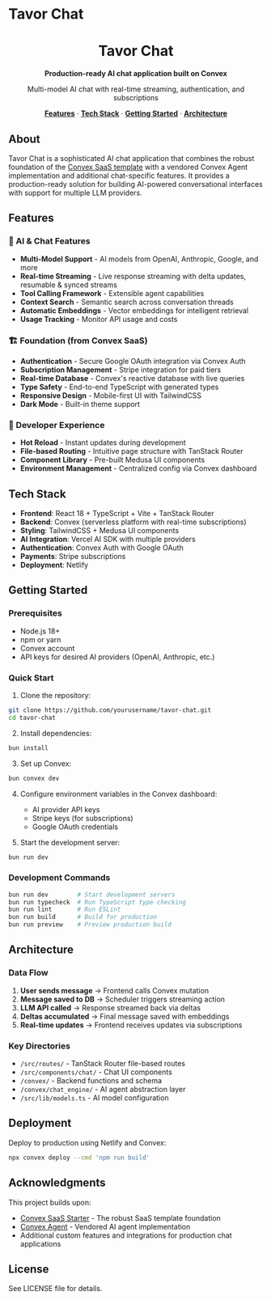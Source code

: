 # Tavor Chat

<div align="center">
  <h1>Tavor Chat</h1>
  <p>
    <strong>Production-ready AI chat application built on Convex</strong>
  </p>
  <p>
    Multi-model AI chat with real-time streaming, authentication, and subscriptions
  </p>
  <p>
    <a href="#features"><strong>Features</strong></a> ·
    <a href="#tech-stack"><strong>Tech Stack</strong></a> ·
    <a href="#getting-started"><strong>Getting Started</strong></a> ·
    <a href="#architecture"><strong>Architecture</strong></a>
  </p>
</div>

## About

Tavor Chat is a sophisticated AI chat application that combines the robust foundation of the [Convex SaaS template](https://github.com/get-convex/convex-saas) with a vendored Convex Agent implementation and additional chat-specific features. It provides a production-ready solution for building AI-powered conversational interfaces with support for multiple LLM providers.

## Features

### 🤖 AI & Chat Features

- **Multi-Model Support** - AI models from OpenAI, Anthropic, Google, and more
- **Real-time Streaming** - Live response streaming with delta updates, resumable & synced streams
- **Tool Calling Framework** - Extensible agent capabilities
- **Context Search** - Semantic search across conversation threads
- **Automatic Embeddings** - Vector embeddings for intelligent retrieval
- **Usage Tracking** - Monitor API usage and costs

### 🏗️ Foundation (from Convex SaaS)

- **Authentication** - Secure Google OAuth integration via Convex Auth
- **Subscription Management** - Stripe integration for paid tiers
- **Real-time Database** - Convex's reactive database with live queries
- **Type Safety** - End-to-end TypeScript with generated types
- **Responsive Design** - Mobile-first UI with TailwindCSS
- **Dark Mode** - Built-in theme support

### 🚀 Developer Experience

- **Hot Reload** - Instant updates during development
- **File-based Routing** - Intuitive page structure with TanStack Router
- **Component Library** - Pre-built Medusa UI components
- **Environment Management** - Centralized config via Convex dashboard

## Tech Stack

- **Frontend**: React 18 + TypeScript + Vite + TanStack Router
- **Backend**: Convex (serverless platform with real-time subscriptions)
- **Styling**: TailwindCSS + Medusa UI components
- **AI Integration**: Vercel AI SDK with multiple providers
- **Authentication**: Convex Auth with Google OAuth
- **Payments**: Stripe subscriptions
- **Deployment**: Netlify

## Getting Started

### Prerequisites

- Node.js 18+
- npm or yarn
- Convex account
- API keys for desired AI providers (OpenAI, Anthropic, etc.)

### Quick Start

1. Clone the repository:

```bash
git clone https://github.com/yourusername/tavor-chat.git
cd tavor-chat
```

2. Install dependencies:

```bash
bun install
```

3. Set up Convex:

```bash
bun convex dev
```

4. Configure environment variables in the Convex dashboard:

   - AI provider API keys
   - Stripe keys (for subscriptions)
   - Google OAuth credentials

5. Start the development server:

```bash
bun run dev
```

### Development Commands

```bash
bun run dev        # Start development servers
bun run typecheck  # Run TypeScript type checking
bun run lint       # Run ESLint
bun run build      # Build for production
bun run preview    # Preview production build
```

## Architecture

### Data Flow

1. **User sends message** → Frontend calls Convex mutation
2. **Message saved to DB** → Scheduler triggers streaming action
3. **LLM API called** → Response streamed back via deltas
4. **Deltas accumulated** → Final message saved with embeddings
5. **Real-time updates** → Frontend receives updates via subscriptions

### Key Directories

- `/src/routes/` - TanStack Router file-based routes
- `/src/components/chat/` - Chat UI components
- `/convex/` - Backend functions and schema
- `/convex/chat_engine/` - AI agent abstraction layer
- `/src/lib/models.ts` - AI model configuration

## Deployment

Deploy to production using Netlify and Convex:

```bash
npx convex deploy --cmd 'npm run build'
```

## Acknowledgments

This project builds upon:

- [Convex SaaS Starter](https://github.com/get-convex/convex-saas) - The robust SaaS template foundation
- [Convex Agent](https://github.com/get-convex/convex-agent) - Vendored AI agent implementation
- Additional custom features and integrations for production chat applications

## License

See LICENSE file for details.
